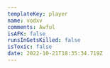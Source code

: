 ```yaml
---
templateKey: player
name: vodxv
comments: Awful
isAFK: false
runsInGetsKilled: false
isToxic: false
date: 2022-10-21T18:35:34.719Z
---
```

